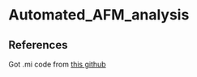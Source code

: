 # Automated_AFM_analysis

## References 
Got .mi code from [this github](https://gitlab.gwdg.de/lambert/agilent-mi-python-loader)